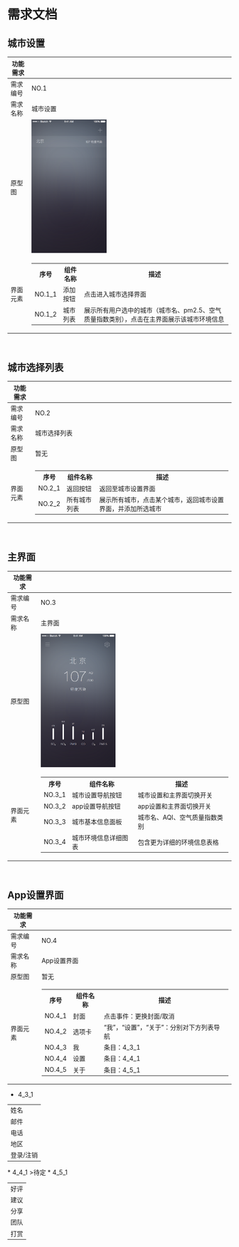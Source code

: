 # 需求文档

## 城市设置


|功能需求 |  |
| - | - |
| 需求编号| NO.1|
| 需求名称| 城市设置 |
| 原型图 | <img src="Page1@2x.png" height=300 />  |
| 界面元素| <table><tr><th>序号</th><th>组件名称</th><th>描述</th></tr><tr><td>NO.1_1</td><td>添加按钮</td><td>点击进入城市选择界面 </td></tr><tr><td> NO.1_2 </td><td>城市列表</td><td>展示所有用户选中的城市（城市名、pm2.5、空气质量指数类别），点击在主界面展示该城市环境信息</td></tr></table> |

<br />

## 城市选择列表
|功能需求 |  |
| - | - |
| 需求编号| NO.2|
| 需求名称| 城市选择列表 |
| 原型图 | 暂无  |
| 界面元素| <table><tr><th>序号</th><th>组件名称</th><th>描述</th></tr><tr><td>NO.2_1</td><td>返回按钮</td><td>返回至城市设置界面 </td></tr><tr><td> NO.2_2 </td><td>所有城市列表</td><td>展示所有城市，点击某个城市，返回城市设置界面，并添加所选城市</td></tr></table> |

<br />

## 主界面

|功能需求 | |
| - | - |
| 需求编号| NO.3|
| 需求名称| 主界面 |
| 原型图 | <img src="Page3@2x.png" height=300 />  |
| 界面元素| <table><tr><th>序号</th><th>组件名称</th><th>描述</th></tr><tr><td>NO.3_1</td><td>城市设置导航按钮</td><td>城市设置和主界面切换开关 </td></tr><tr><td>NO.3_2</td><td>app设置导航按钮</td><td>app设置和主界面切换开关</td></tr><tr><td>NO.3_3</td><td>城市基本信息面板</td><td>城市名、AQI、空气质量指数类别</td></tr><tr><td>NO.3_4</td><td>城市环境信息详细图表</td><td>包含更为详细的环境信息表格</td></tr></table> |

<br />

## App设置界面

|功能需求 | |
| - | - |
| 需求编号| NO.4|
| 需求名称| App设置界面 |
| 原型图 | 暂无  |
| 界面元素| <table><tr><th>序号</th><th>组件名称</th><th>描述</th></tr><tr><td>NO.4_1</td><td>封面 </td><td>点击事件：更换封面/取消</td></tr><tr><td>NO.4_2</td><td>选项卡</td><td>“我”，“设置”，“关于”：分别对下方列表导航</td></tr><tr><td>NO.4_3</td><td>我</td><td>条目：4_3_1</td></tr><tr><td>NO.4_4</td><td>设置</td><td>条目：4_4_1</td></tr><tr><td>NO.4_5</td><td>关于</td><td>条目：4_5_1</td></tr></table>

* 4_3_1
<table><tr><td>姓名</td><tr/><tr><td>邮件</td><tr/><tr><td>电话</td><tr/><tr><td>地区</td><tr><td>登录/注销</td></table>
* 4_4_1
    >待定
* 4_5_1
<table><tr><td>好评</td><tr/><tr><td>建议</td><tr/><tr><td>分享</td><tr/><tr><td>团队</td><tr><td>打赏</td></table>
<br />
